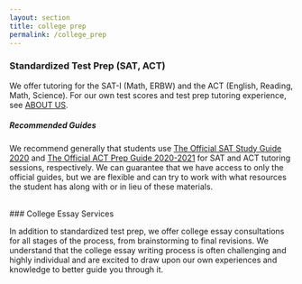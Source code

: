 ```yaml
---
layout: section
title: college prep
permalink: /college_prep
---
```


### Standardized Test Prep (SAT, ACT)

We offer tutoring for the SAT-I (Math, ERBW) and the ACT (English, Reading, Math, Science). For our own test scores and test prep tutoring experience, see <a href='/Onassis/about_us'>ABOUT US</a>. 

##### Recommended Guides

We recommend generally that students use <a href = 'https://collegereadiness.collegeboard.org/sat/inside-the-test/study-guide-students' target="_blank">The Official SAT Study Guide 2020</a> and <a href = 'https://www.act.org/content/act/en/products-and-services/the-act/test-preparation/the-official-guide.html' target="_blank">The Official ACT Prep Guide 2020-2021</a> for SAT and ACT tutoring sessions, respectively. We can guarantee that we have access to only the official guides, but we are flexible and can try to work with what resources the student has along with or in lieu of these materials. 


<br>
### College Essay Services

In addition to standardized test prep, we offer college essay consultations for all stages of the process, from brainstorming to final revisions. We understand that the college essay writing process is often challenging and highly individual and are excited to draw upon our own experiences and knowledge to better guide you through it. 
